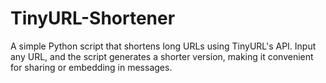 # TinyURL-Shortener
A simple Python script that shortens long URLs using TinyURL's API. Input any URL, and the script generates a shorter version, making it convenient for sharing or embedding in messages.
